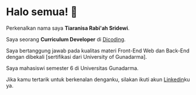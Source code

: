 # Halo semua! 👋

Perkenalkan nama saya **Tiaranisa Rabi'ah Sridewi**.<br>

Saya seorang **Curriculum Developer** di [Dicoding](https://www.dicoding.com/).<br>

Saya bertanggung jawab pada kualitas materi Front-End Web dan Back-End dengan dibekali [sertifikasi dari University of Gunadarma].<br>

Saya mahasiswi semester 6 di Universitas Gunadarma.<br>

Jika kamu tertarik untuk berkenalan denganku, silakan ikuti akun [Linkedin](https://www.linkedin.com/in/tiaranisa-rabi-ah-s-9223442b2/)ku ya.
